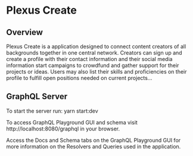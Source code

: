 # Plexus Create

## Overview
Plexus Create is a application designed to connect content creators of all backgrounds together in one central network. Creators can sign up and create a profile with their contact information and their social media information start campaigns to crowdfund and gather support for their projects or ideas. Users may also list their skills and proficiencies on their profile to fulfill open positions needed on current projects...
## GraphQL Server
To start the server run:
yarn start:dev

To access GraphQL Playground GUI and schema visit http://localhost:8080/graphql in your browser.

Access the Docs and Schema tabs on the GraphQL Playground GUI for more information on the Resolvers and Queries used in the application.